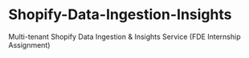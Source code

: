 # Shopify-Data-Ingestion-Insights
Multi-tenant Shopify Data Ingestion &amp; Insights Service (FDE Internship Assignment)
